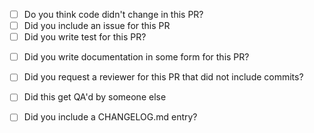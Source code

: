 <!--- Please describe in detail what this pr is doing and/or link a issue that does so. -->

<!-- un-comment the section below and put in the issue number -->
<!-- closes #issue -->

<!-- PLEASE FILL THIS OUT BELLOW -->
- [ ] Do you think code didn't change in this PR?
- [ ] Did you include an issue for this PR
- [ ] Did you write test for this PR?
<!-- if not please explain how it was tested -->
- [ ] Did you write documentation in some form for this PR?
<!-- inline docs or read me? please explain why you didnt check that box-->
- [ ] Did you request a reviewer for this PR that did not include commits?
<!-- if you did select someone who did pick some one else -->
- [ ] Did this get QA'd by someone else
<!-- if this is going into main this box ^ must be checked -->
- [ ] Did you include a CHANGELOG.md entry?